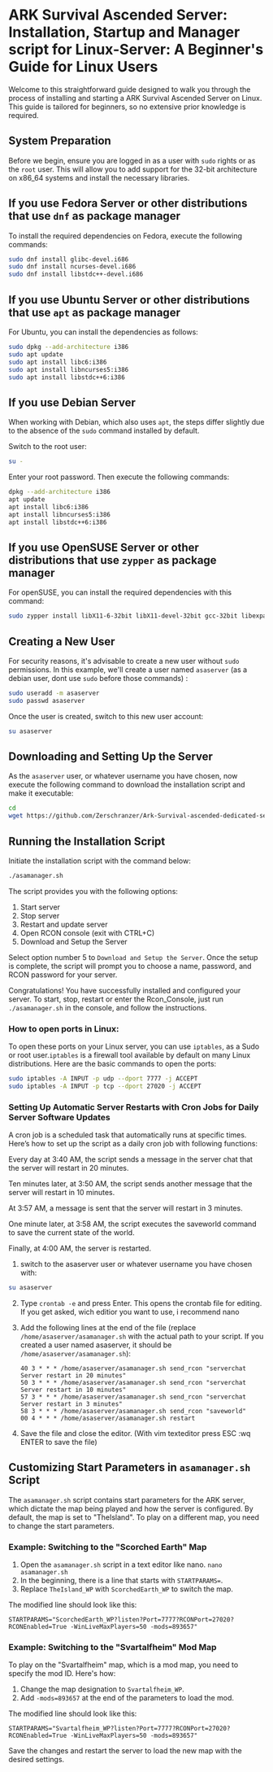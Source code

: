 # ARK Survival Ascended Server: Installation, Startup and Manager script for Linux-Server: A Beginner's Guide for Linux Users


Welcome to this straightforward guide designed to walk you through the process of installing and starting a ARK Survival Ascended Server on Linux. This guide is tailored for beginners, so no extensive prior knowledge is required.



## System Preparation

Before we begin, ensure you are logged in as a user with `sudo` rights or as the `root` user. This will allow you to add support for the 32-bit architecture on x86_64 systems and install the necessary libraries.

## If you use Fedora Server or other distributions that use `dnf` as package manager 

To install the required dependencies on Fedora, execute the following commands:

```bash
sudo dnf install glibc-devel.i686
sudo dnf install ncurses-devel.i686
sudo dnf install libstdc++-devel.i686
```

## If you use Ubuntu Server or other distributions that use `apt` as package manager 
For Ubuntu, you can install the dependencies as follows:

```bash
sudo dpkg --add-architecture i386
sudo apt update
sudo apt install libc6:i386
sudo apt install libncurses5:i386
sudo apt install libstdc++6:i386
```

## If you use Debian Server
When working with Debian, which also uses `apt`, the steps differ slightly due to the absence of the `sudo` command installed by default.

Switch to the root user:

```bash
su -
```

Enter your root password. Then execute the following commands:

```bash
dpkg --add-architecture i386
apt update
apt install libc6:i386
apt install libncurses5:i386
apt install libstdc++6:i386
```

## If you use OpenSUSE Server or other distributions that use `zypper` as package manager 
For openSUSE, you can install the required dependencies with this command:

```bash
sudo zypper install libX11-6-32bit libX11-devel-32bit gcc-32bit libexpat1-32bit libXext6-32bit
```




## Creating a New User

For security reasons, it's advisable to create a new user without `sudo` permissions. In this example, we'll create a user named `asaserver` (as a debian user, dont use `sudo` before those commands) :

```bash
sudo useradd -m asaserver
sudo passwd asaserver
```

Once the user is created, switch to this new user account:

```bash
su asaserver
```

## Downloading and Setting Up the Server

As the `asaserver` user, or whatever username you have chosen, now execute the following command to download the installation script and make it executable:

```bash
cd
wget https://github.com/Zerschranzer/Ark-Survival-ascended-dedicated-server-without-docker/raw/main/asamanager.sh && chmod +x asamanager.sh
```

## Running the Installation Script

Initiate the installation script with the command below:

```bash
./asamanager.sh
```

The script provides you with the following options:

1) Start server
2) Stop server
3) Restart and update server
4) Open RCON console (exit with CTRL+C)
5) Download and Setup the Server

Select option number 5 to `Download and Setup the Server`. Once the setup is complete, the script will prompt you to choose a name, password, and RCON password for your server.

Congratulations! You have successfully installed and configured your server. 
To start, stop, restart or enter the Rcon_Console, just run `./asamanager.sh` in the console, and follow the instructions.

### How to open ports in Linux:

To open these ports on your Linux server, you can use `iptables`, as a Sudo or root user.`iptables` is a firewall tool available by default on many Linux distributions. Here are the basic commands to open the ports:

```bash
sudo iptables -A INPUT -p udp --dport 7777 -j ACCEPT
sudo iptables -A INPUT -p tcp --dport 27020 -j ACCEPT
```


### Setting Up Automatic Server Restarts with Cron Jobs for Daily Server Software Updates

A cron job is a scheduled task that automatically runs at specific times. Here’s how to set up the script as a daily cron job with following functions:

Every day at 3:40 AM, the script sends a message in the server chat that the server will restart in 20 minutes.

Ten minutes later, at 3:50 AM, the script sends another message that the server will restart in 10 minutes.

At 3:57 AM, a message is sent that the server will restart in 3 minutes.

One minute later, at 3:58 AM, the script executes the saveworld command to save the current state of the world.

Finally, at 4:00 AM, the server is restarted.

1. switch to the asaserver user or whatever username you have chosen with:
```bash
su asaserver
```
2. Type `crontab -e` and press Enter. This opens the crontab file for editing. If you get asked, wich editior you want to use, i recommend nano
4. Add the following lines at the end of the file (replace `/home/asaserver/asamanager.sh` with the actual path to your script. If you created a user named asaserver, it should be `/home/asaserver/asamanager.sh`):

    ```
    40 3 * * * /home/asaserver/asamanager.sh send_rcon "serverchat Server restart in 20 minutes"
    50 3 * * * /home/asaserver/asamanager.sh send_rcon "serverchat Server restart in 10 minutes"
    57 3 * * * /home/asaserver/asamanager.sh send_rcon "serverchat Server restart in 3 minutes"
    58 3 * * * /home/asaserver/asamanager.sh send_rcon "saveworld"
    00 4 * * * /home/asaserver/asamanager.sh restart
    ```

5. Save the file and close the editor.
(With vim texteditor press ESC :wq ENTER to save the file)


## Customizing Start Parameters in `asamanager.sh` Script

The `asamanager.sh` script contains start parameters for the ARK server, which dictate the map being played and how the server is configured. By default, the map is set to "TheIsland". To play on a different map, you need to change the start parameters.

### Example: Switching to the "Scorched Earth" Map

1. Open the `asamanager.sh` script in a text editor like nano. `nano asamanager.sh`
2. In the beginning, there is a line that starts with `STARTPARAMS=`.
3. Replace `TheIsland_WP` with `ScorchedEarth_WP` to switch the map.

The modified line should look like this:

```
STARTPARAMS="ScorchedEarth_WP?listen?Port=7777?RCONPort=27020?RCONEnabled=True -WinLiveMaxPlayers=50 -mods=893657"
```

### Example: Switching to the "Svartalfheim" Mod Map

To play on the "Svartalfheim" map, which is a mod map, you need to specify the mod ID. Here's how:

1. Change the map designation to `Svartalfheim_WP`.
2. Add `-mods=893657` at the end of the parameters to load the mod.

The modified line should look like this:

```
STARTPARAMS="Svartalfheim_WP?listen?Port=7777?RCONPort=27020?RCONEnabled=True -WinLiveMaxPlayers=50 -mods=893657"
```

Save the changes and restart the server to load the new map with the desired settings.
